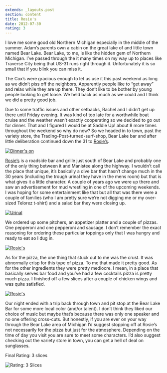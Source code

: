 ```yaml
---
extends: _layouts.post
section: content
title: Rosie's
date: 2012-07-30
rating: 3
---
```


I love me some good old Northern Michigan especially in the middle of the summer. Adam’s parents own a cabin on the great lake of and little town named Bear Lake. Bear Lake, to me, is like the hidden gem of Northern Michigan. I’ve passed through the it many times on my way up to places like Traverse City being that US-31 runs right through it. Unfortunately it is so small that if you blink you can miss it.

The Cox’s were gracious enough to let us use it this past weekend as long as we didn’t piss off the neighbors. Apparently people like to “get away” and relax while they are up there. They don’t like to be bother by young people looking to get loose. We held back as much as we could and I think we did a pretty good job.

Due to some traffic issues and other setbacks, Rachel and I didn’t get up there until Friday evening. It was kind of too late for a worthwhile boat cruise and the weather wasn’t exactly cooperating so we decided to go out for dinner. That and I figured I would be at Saddle Up! about 8 more times throughout the weekend so why do now? So we headed in to town, past the variety store, the Trading-Post-turned-surf-shop, Bear Lake bar and after little deliberation continued down the 31 to [Rosie’s](https://www.facebook.com/pages/Rosies-Place/114848515201043).

[![Dinner's on](http://farm3.staticflickr.com/2592/3714676650_8352902fa6.jpg)](http://www.flickr.com/photos/joefearnley/3714676650/ "Dinner's on by joefearnley, on Flickr")

[Rosie’s](https://www.facebook.com/pages/Rosies-Place/114848515201043) is a roadside bar and grille just south of Bear Lake and probably one of the only thing between it and Manistee along the highway. I wouldn’t call the place that unique, it’s basically a dive bar that hasn’t change much in the 30 years (including the trough urinal they have in the mens room) but that is what gives it a little character. A couple of years ago we were up there and saw an advertisement for mud wrestling in one of the upcoming weekends. I was hoping for some entertainment like that but all that was there were a couple of families (who I am pretty sure we’re not digging me or my over-sized Telorez t-shirt) and a salad bar they were closing up.

[![Urinal](http://farm9.staticflickr.com/8426/7736636884_3de29df8e7.jpg)](http://www.flickr.com/photos/joefearnley/7736636884/ "Urinal by joefearnley, on Flickr")

We ordered up some pitchers, an appetizer platter and a couple of pizzas. One pepperoni and one pepperoni and sausage. I don’t remember the exact reasoning for ordering these particular toppings only that I was hungry and ready to eat so I dug in.

[![Rosie's](http://farm9.staticflickr.com/8422/7736634040_1a0de7d0a9.jpg)](http://www.flickr.com/photos/joefearnley/7736634040/ "Rosie's by joefearnley, on Flickr")

As for the pizza, the one thing that stuck out to me was the crust. It was abnormally crisp for this type of pizza. To me that made it pretty good. As for the other ingredients they were pretty mediocre. I mean, in a place that basically serves bar food and you’ve had a few cocktails pizza is pretty much pizza. I finished off a few slices after a couple of chicken wings and was quite satisfied.

[![Rosie's](http://farm9.staticflickr.com/8284/7736635460_2fe07e575e.jpg)](http://www.flickr.com/photos/joefearnley/7736635460/ "Rosie's by joefearnley, on Flickr")

Our night ended with a trip back through town and pit stop at the Bear Lake Bar for some more local color (and/or talent). I don’t think they liked our choice of music but maybe that’s because there was only one speaker and no one offering cross-cuts. But honestly, if you are ever on your way through the Bear Lake area of Michigan I’d suggest stopping off at Rosie’s not necessarily for the pizza but just for the atmosphere. Depending on the time of day you visit you are sure to meet some characters. I’d also suggest checking out the variety store in town, you can get a hell of deal on sunglasses.

Final Rating: 3 slices

![Rating: 3 Slices](/assets/img/pizza3_sm.jpg)